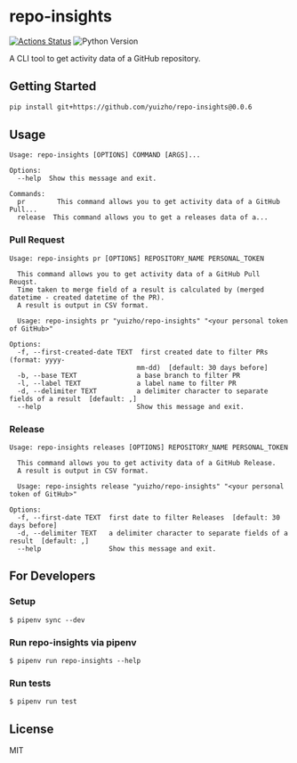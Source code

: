 # repo-insights

[![Actions Status](https://github.com/yuizho/repo-insights/workflows/build/badge.svg)](https://github.com/yuizho/repo-insights/actions)
![Python Version](https://img.shields.io/badge/Python-3.7%2B-blue)

A CLI tool to get activity data of a GitHub repository.

## Getting Started

```sh
pip install git+https://github.com/yuizho/repo-insights@0.0.6
```

## Usage

```
Usage: repo-insights [OPTIONS] COMMAND [ARGS]...

Options:
  --help  Show this message and exit.

Commands:
  pr        This command allows you to get activity data of a GitHub Pull...
  release  This command allows you to get a releases data of a...
```

### Pull Request

```
Usage: repo-insights pr [OPTIONS] REPOSITORY_NAME PERSONAL_TOKEN

  This command allows you to get activity data of a GitHub Pull Reuqst.
  Time taken to merge field of a result is calculated by (merged datetime - created datetime of the PR).
  A result is output in CSV format.

  Usage: repo-insights pr "yuizho/repo-insights" "<your personal token of GitHub>"

Options:
  -f, --first-created-date TEXT  first created date to filter PRs (format: yyyy-
                                mm-dd)  [default: 30 days before]
  -b, --base TEXT               a base branch to filter PR
  -l, --label TEXT              a label name to filter PR
  -d, --delimiter TEXT          a delimiter character to separate fields of a result  [default: ,]
  --help                        Show this message and exit.
```

### Release

```
Usage: repo-insights releases [OPTIONS] REPOSITORY_NAME PERSONAL_TOKEN

  This command allows you to get activity data of a GitHub Release.
  A result is output in CSV format.

  Usage: repo-insights release "yuizho/repo-insights" "<your personal token of GitHub>"

Options:
  -f, --first-date TEXT  first date to filter Releases  [default: 30 days before]
  -d, --delimiter TEXT   a delimiter character to separate fields of a result  [default: ,]
  --help                 Show this message and exit.
```

## For Developers

### Setup

```
$ pipenv sync --dev
```

### Run repo-insights via pipenv

```
$ pipenv run repo-insights --help
```

### Run tests

```
$ pipenv run test
```

## License

MIT
